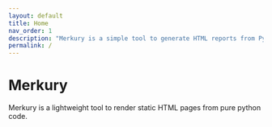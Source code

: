 ```yaml
---
layout: default
title: Home
nav_order: 1
description: "Merkury is a simple tool to generate HTML reports from Python scripts"
permalink: /
---
```


# Merkury

Merkury is a lightweight tool to render static HTML pages from pure python code.
